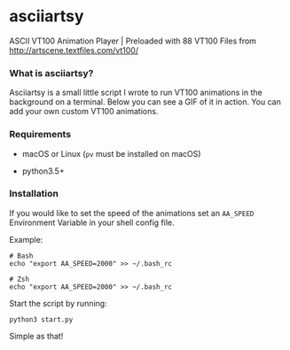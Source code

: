 # asciiartsy
ASCII VT100 Animation Player | Preloaded with 88 VT100 Files from http://artscene.textfiles.com/vt100/

### What is asciiartsy?

Asciiartsy is a small little script I wrote to run VT100 animations in the background on a terminal. Below you can see a GIF of it in action. You can add your own custom VT100 animations.

### Requirements

- macOS or Linux (`pv` must be installed on macOS)

- python3.5+

### Installation

If you would like to set the speed of the animations set an `AA_SPEED` Environment Variable in your shell config file.

Example:

```
# Bash
echo "export AA_SPEED=2000" >> ~/.bash_rc

# Zsh
echo "export AA_SPEED=2000" >> ~/.bash_rc
```

Start the script by running:

```
python3 start.py
```

Simple as that!
